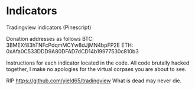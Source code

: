 # Indicators
Tradingview indicators (Pinescript)

Donation addresses as follows
BTC: 3BMEXf83hTNFcPdqmMCYw8dJjMN4bpFP2E
ETH: 0xAfa0C533DDD9A80DFAD7dCD14b19977530c810b3

Instructions for each indicator located in the code. All code brutally hacked together, I make no apologies for the virtual corpses you are about to see.

RIP https://github.com/yield65/tradingview
What is dead may never die.
